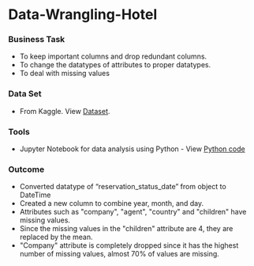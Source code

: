 # Data-Wrangling-Hotel

### Business Task
- To keep important columns and drop redundant columns.
- To change the datatypes of attributes to proper datatypes.
- To deal with missing values

### Data Set
- From Kaggle. View [Dataset](https://www.kaggle.com/datasets/jessemostipak/hotel-booking-demand?resource=download).

### Tools
- Jupyter Notebook for data analysis using Python - View [Python code](https://github.com/sanjanand06/Data-Wrangling-Hotel/blob/main/Data-Wrangling-Hotel-Booking.ipynb)

### Outcome
- Converted datatype of “reservation_status_date” from object to DateTime
- Created a new column to combine year, month, and day.
- Attributes such as "company", "agent", "country" and "children" have missing values.                            
- Since the missing values in the "children" attribute are 4, they are replaced by the mean.
- "Company" attribute is completely dropped since it has the highest number of missing values, almost 70% of values are missing.
  

